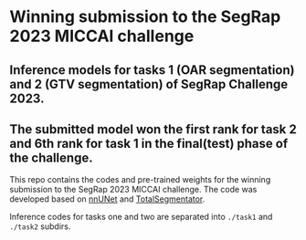# Winning submission to the SegRap 2023 MICCAI challenge
## Inference models for tasks 1 (OAR segmentation) and 2 (GTV segmentation) of SegRap Challenge 2023.
## The submitted model won the first rank for task 2 and 6th rank for task 1 in the final(test) phase of the challenge.

This repo contains the codes and pre-trained weights for the winning submission to the SegRap 2023 MICCAI challenge.
The code was developed based on [nnUNet](https://github.com/MIC-DKFZ/nnUNet) and [TotalSegmentator](https://github.com/wasserth/TotalSegmentator).

Inference codes for tasks one and two are separated into `./task1` and `./task2` subdirs.
